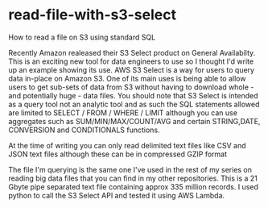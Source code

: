 # read-file-with-s3-select
How to read a file on S3 using standard SQL

Recently Amazon realeased their S3 Select product on General Availabilty. This is an exciting new tool for data engineers to use so
I thought I'd write up an example showing its use. AWS S3 Select is a way for users to query data in-place on Amazon S3. One of its 
main uses is being able to allow users to  get sub-sets of data from S3 without having to download whole - and potentially huge - 
data files. You should note that S3 Select is intended as a query tool not an analytic tool and as such the SQL statements 
allowed are limited to SELECT / FROM / WHERE / LIMIT although you can use aggregates such as SUM/MIN/MAX/COUNT/AVG and certain 
STRING,DATE, CONVERSION and CONDITIONALS functions. 

At the time of writing you can only read delimited text files like CSV and JSON text files although these can be in 
compressed GZIP format

The file I'm querying is the same one I've used in the rest of my series on reading big data files that you can find in my 
other repositories. This is a 21 Gbyte pipe separated text file containing approx 335 million records. I used python to call the 
S3 Select API and tested it using AWS Lambda. 
